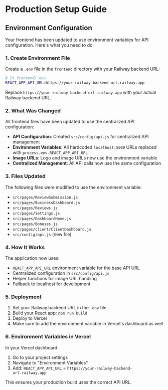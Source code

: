 # Production Setup Guide

## Environment Configuration

Your frontend has been updated to use environment variables for API configuration. Here's what you need to do:

### 1. Create Environment File

Create a `.env` file in the `frontend` directory with your Railway backend URL:

```bash
# In frontend/.env
REACT_APP_API_URL=https://your-railway-backend-url.railway.app
```

Replace `https://your-railway-backend-url.railway.app` with your actual Railway backend URL.

### 2. What Was Changed

All frontend files have been updated to use the centralized API configuration:

- **API Configuration**: Created `src/config/api.js` for centralized API management
- **Environment Variables**: All hardcoded `localhost:5000` URLs replaced with `process.env.REACT_APP_API_URL`
- **Image URLs**: Logo and image URLs now use the environment variable
- **Centralized Management**: All API calls now use the same configuration

### 3. Files Updated

The following files were modified to use the environment variable:

- `src/pages/ReviewSubmission.js`
- `src/pages/BusinessDashboard.js`
- `src/pages/Reviews.js`
- `src/pages/Settings.js`
- `src/pages/DashboardHome.js`
- `src/pages/Bonuses.js`
- `src/pages/client/ClientDashboard.js`
- `src/config/api.js` (new file)

### 4. How It Works

The application now uses:
- `REACT_APP_API_URL` environment variable for the base API URL
- Centralized configuration in `src/config/api.js`
- Helper functions for image URL handling
- Fallback to localhost for development

### 5. Deployment

1. Set your Railway backend URL in the `.env` file
2. Build your React app: `npm run build`
3. Deploy to Vercel
4. Make sure to add the environment variable in Vercel's dashboard as well

### 6. Environment Variables in Vercel

In your Vercel dashboard:
1. Go to your project settings
2. Navigate to "Environment Variables"
3. Add: `REACT_APP_API_URL` = `https://your-railway-backend-url.railway.app`

This ensures your production build uses the correct API URL.
